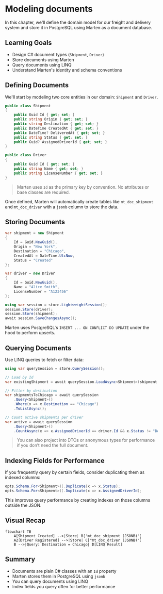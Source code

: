 # Modeling documents

In this chapter, we'll define the domain model for our freight and delivery system and store it in PostgreSQL using Marten as a document database.

## Learning Goals

- Design C# document types (`Shipment`, `Driver`)
- Store documents using Marten
- Query documents using LINQ
- Understand Marten's identity and schema conventions

## Defining Documents

We'll start by modeling two core entities in our domain: `Shipment` and `Driver`.

```csharp
public class Shipment
{
    public Guid Id { get; set; }
    public string Origin { get; set; }
    public string Destination { get; set; }
    public DateTime CreatedAt { get; set; }
    public DateTime? DeliveredAt { get; set; }
    public string Status { get; set; }
    public Guid? AssignedDriverId { get; set; }
}

public class Driver
{
    public Guid Id { get; set; }
    public string Name { get; set; }
    public string LicenseNumber { get; set; }
}
```

> Marten uses `Id` as the primary key by convention. No attributes or base classes are required.

Once defined, Marten will automatically create tables like `mt_doc_shipment` and `mt_doc_driver` with a `jsonb` column to store the data.

## Storing Documents

```csharp
var shipment = new Shipment
{
    Id = Guid.NewGuid(),
    Origin = "New York",
    Destination = "Chicago",
    CreatedAt = DateTime.UtcNow,
    Status = "Created"
};

var driver = new Driver
{
    Id = Guid.NewGuid(),
    Name = "Alice Smith",
    LicenseNumber = "A123456"
};

using var session = store.LightweightSession();
session.Store(driver);
session.Store(shipment);
await session.SaveChangesAsync();
```

Marten uses PostgreSQL's `INSERT ... ON CONFLICT DO UPDATE` under the hood to perform upserts.

## Querying Documents

Use LINQ queries to fetch or filter data:

```csharp
using var querySession = store.QuerySession();

// Load by Id
var existingShipment = await querySession.LoadAsync<Shipment>(shipment.Id);

// Filter by destination
var shipmentsToChicago = await querySession
    .Query<Shipment>()
    .Where(x => x.Destination == "Chicago")
    .ToListAsync();

// Count active shipments per driver
var active = await querySession
    .Query<Shipment>()
    .CountAsync(x => x.AssignedDriverId == driver.Id && x.Status != "Delivered");
```

> You can also project into DTOs or anonymous types for performance if you don’t need the full document.

## Indexing Fields for Performance

If you frequently query by certain fields, consider duplicating them as indexed columns:

```csharp
opts.Schema.For<Shipment>().Duplicate(x => x.Status);
opts.Schema.For<Shipment>().Duplicate(x => x.AssignedDriverId);
```

This improves query performance by creating indexes on those columns outside the JSON.

## Visual Recap

```mermaid
flowchart TB
    A[Shipment Created] -->|Store| B["mt_doc_shipment (JSONB)"]
    A2[Driver Registered] -->|Store| C["mt_doc_driver (JSONB)"]
    B -->|Query: Destination = Chicago| D[LINQ Result]
```

## Summary

- Documents are plain C# classes with an `Id` property
- Marten stores them in PostgreSQL using `jsonb`
- You can query documents using LINQ
- Index fields you query often for better performance

